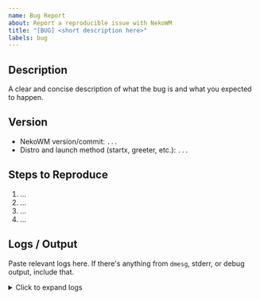 ```yaml
---
name: Bug Report
about: Report a reproducible issue with NekoWM
title: "[BUG] <short description here>"
labels: bug
---
```


## Description

A clear and concise description of what the bug is and what you expected to happen.

## Version

- NekoWM version/commit: `...`
- Distro and launch method (startx, greeter, etc.): `...`

## Steps to Reproduce

1. ...
2. ...
3. ...
4. ...

## Logs / Output

Paste relevant logs here. If there's anything from `dmesg`, stderr, or debug output, include that.

<details>
<summary>Click to expand logs</summary>
